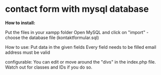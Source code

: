 # contact form with mysql database

**How to install:**

Put the files in your xampp folder
Open MySQL and click on "import" - choose the database file (kontaktformular.sql)

How to use:
Put data in the given fields
Every field needs to be filled
email address must be valid

configurable:
You can edit or move around the "divs" in the index.php file. Watch out for classes and IDs if you do so.
